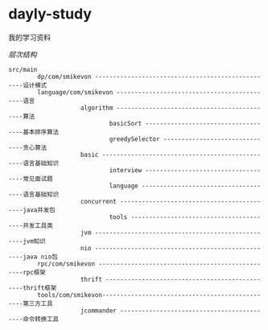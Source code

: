 dayly-study
===========

我的学习资料

*层次结构*
    
    src/main
            dp/com/smikevon --------------------------------------------------设计模式
            language/com/smikevon --------------------------------------------语言 
                        algorithm --------------------------------------------算法
                                basicSort ------------------------------------基本排序算法
                                greedySelector -------------------------------贪心算法
                        basic ------------------------------------------------语言基础知识
                                interview ------------------------------------常见面试题
                                language -------------------------------------语言基础知识
                        concurrent -------------------------------------------java并发包
                                tools ----------------------------------------并发工具类
                        jvm --------------------------------------------------jvm知识
                        nio --------------------------------------------------java nio包
            rpc/com/smikevon -------------------------------------------------rpc框架
                        thrift -----------------------------------------------thrift框架
            tools/com/smikevon------------------------------------------------第三方工具
                        jcommander -------------------------------------------命令转换工具
        
